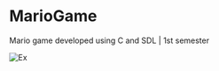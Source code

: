 # MarioGame
Mario game developed using C and SDL | 1st semester

![Ex](https:/github.com/roax47/MarioGame/projekt2vs15_4itVvoFItl.png)
